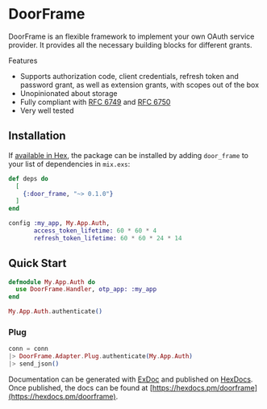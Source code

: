 # DoorFrame

DoorFrame is an flexible framework to implement your own OAuth service provider. It provides all the necessary building blocks for different grants.

Features

* Supports authorization code, client credentials, refresh token and password grant, as well as extension grants, with scopes out of the box
* Unopinionated about storage
* Fully compliant with [RFC 6749](https://tools.ietf.org/html/rfc6749) and [RFC 6750](https://tools.ietf.org/html/rfc6750)
* Very well tested

## Installation

If [available in Hex](https://hex.pm/docs/publish), the package can be installed
by adding `door_frame` to your list of dependencies in `mix.exs`:

```elixir
def deps do
  [
    {:door_frame, "~> 0.1.0"}
  ]
end
```

```elixir
config :my_app, My.App.Auth,
       access_token_lifetime: 60 * 60 * 4
       refresh_token_lifetime: 60 * 60 * 24 * 14
```

## Quick Start

```elixir
defmodule My.App.Auth do
  use DoorFrame.Handler, otp_app: :my_app
end
```

```elixir
My.App.Auth.authenticate()
```

### Plug

```elixir
conn = conn
|> DoorFrame.Adapter.Plug.authenticate(My.App.Auth)
|> send_json()
```

Documentation can be generated with [ExDoc](https://github.com/elixir-lang/ex_doc)
and published on [HexDocs](https://hexdocs.pm). Once published, the docs can
be found at [https://hexdocs.pm/doorframe](https://hexdocs.pm/doorframe).
